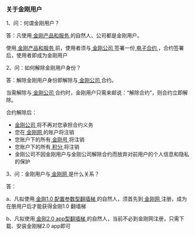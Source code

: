 ### 关于金刚用户

1、问：何谓金刚用户？

答：凡使用[ 金刚产品和服务 ]()的自然人、公司都是金刚用户。

使用[ 金刚产品和服务 ]()前，使用者须与[ 金刚公司 ]()签署一份[ 电子合约 ]()，合约签署后，使用者即成为金刚用户

2、问：如何解除金刚用户身份？

答：解除金刚用户身份即解除与[ 金刚公司 ]()合约。

当需解除与[ 金刚公司 ]()合约时，金刚用户只需来邮说：“解除合约”，则合约立即解除。

合约解除后：

- [ 金刚公司 ]()将不再对您承担合约义务
- 您在[ 金刚网 ]()的账户将注销
- 您账户下的所有[ 金刚号 ]()将注销
- 您账户下的所有[ 积分 ]()将注销
- 金刚公司不因金刚用户与金刚公司解除合约而放弃对前用户的个人信息和隐私的保护

3、问：金刚用户与[ 金刚网 ](https://www.atozitpro.net/zh/)是什么关系？

答：

a、凡拟使用[ 金刚1.0 配置参数型翻墙梯 ]()的自然人，须首先到[ 金刚网 ]()注册，成为在册用户后才能获得金刚1.0 翻墙梯

b、凡拟使用[ 金刚2.0 app型翻墙梯 ]()的自然人，当前不必到金刚网注册，只需下载、安装金刚梯2.0 app即可
